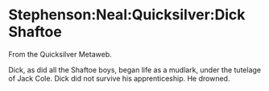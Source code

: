 
# Stephenson:Neal:Quicksilver:Dick Shaftoe

From the Quicksilver Metaweb.

Dick, as did all the Shaftoe boys, began life as a mudlark, under the tutelage of Jack Cole. Dick did not survive his apprenticeship. He drowned.
